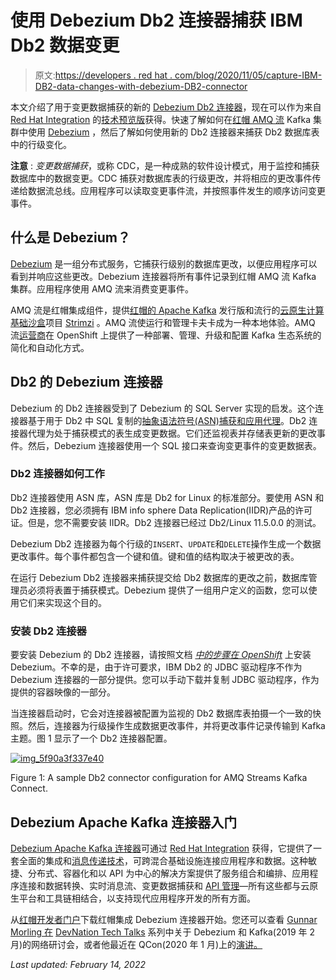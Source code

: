 # 使用 Debezium Db2 连接器捕获 IBM Db2 数据变更

> 原文:[https://developers . red hat . com/blog/2020/11/05/capture-IBM-DB2-data-changes-with-debezium-DB2-connector](https://developers.redhat.com/blog/2020/11/05/capture-ibm-db2-data-changes-with-debezium-db2-connector)

本文介绍了用于变更数据捕获的新的 [Debezium Db2 连接器](https://access.redhat.com/documentation/en-us/red_hat_integration/2020-q3/html/debezium_user_guide/debezium-connector-for-db2)，现在可以作为来自 [Red Hat Integration](https://developers.redhat.com/integration) 的[技术预览版](https://access.redhat.com/support/offerings/techpreview/)获得。快速了解如何在[红帽 AMQ 流](https://www.redhat.com/en/resources/amq-streams-datasheet) Kafka 集群中使用 [Debezium](https://debezium.io/) ，然后了解如何使用新的 Db2 连接器来捕获 Db2 数据库表中的行级变化。

**注意** : *变更数据捕获*，或称 CDC，是一种成熟的软件设计模式，用于监控和捕获数据库中的数据变更。CDC 捕获对数据库表的行级更改，并将相应的更改事件传递给数据流总线。应用程序可以读取变更事件流，并按照事件发生的顺序访问变更事件。

## 什么是 Debezium？

[Debezium](https://debezium.io/) 是一组分布式服务，它捕获行级别的数据库更改，以便应用程序可以看到并响应这些更改。Debezium 连接器将所有事件记录到红帽 AMQ 流 Kafka 集群。应用程序使用 AMQ 流来消费变更事件。

AMQ 流是红帽集成组件，提供[红帽的 Apache Kafka](https://developers.redhat.com/topics/kafka-kubernetes) 发行版和流行的[云原生计算基础沙盒](https://www.cncf.io/sandbox-projects/)项目 [Strimzi](https://strimzi.io/) 。AMQ 流使运行和管理卡夫卡成为一种本地体验。AMQ 流[运营商](https://developers.redhat.com/topics/kubernetes/operators)在 OpenShift 上提供了一种部署、管理、升级和配置 Kafka 生态系统的简化和自动化方式。

## Db2 的 Debezium 连接器

Debezium 的 Db2 连接器受到了 Debezium 的 SQL Server 实现的启发。这个连接器基于用于 Db2 中 SQL 复制的[抽象语法符号(ASN)捕获和应用代理](https://www.ibm.com/support/pages/q-replication-and-sql-replication-product-documentation-pdf-format-version-101-linux-unix-and-windows)。Db2 连接器代理为处于捕获模式的表生成变更数据。它们还监视表并存储表更新的更改事件。然后，Debezium 连接器使用一个 SQL 接口来查询变更事件的变更数据表。

### Db2 连接器如何工作

Db2 连接器使用 ASN 库，ASN 库是 Db2 for Linux 的标准部分。要使用 ASN 和 Db2 连接器，您必须拥有 IBM info sphere Data Replication(IIDR)产品的许可证。但是，您不需要安装 IIDR。Db2 连接器已经过 Db2/Linux 11.5.0.0 的测试。

Debezium Db2 连接器为每个行级的`INSERT`、`UPDATE`和`DELETE`操作生成一个数据更改事件。每个事件都包含一个键和值。键和值的结构取决于被更改的表。

在运行 Debezium Db2 连接器来捕获提交给 Db2 数据库的更改之前，数据库管理员必须将表置于捕获模式。Debezium 提供了一组用户定义的函数，您可以使用它们来实现这个目的。

### 安装 Db2 连接器

要安装 Debezium 的 Db2 连接器，请按照文档 [*中的步骤在 OpenShift*](https://access.redhat.com/documentation/en-us/red_hat_integration/2020-Q3/html-single/installing_debezium_on_openshift/) 上安装 Debezium。不幸的是，由于许可要求，IBM Db2 的 JDBC 驱动程序不作为 Debezium 连接器的一部分提供。您可以手动下载并复制 JDBC 驱动程序，作为提供的容器映像的一部分。

当连接器启动时，它会对连接器被配置为监视的 Db2 数据库表拍摄一个一致的快照。然后，连接器为行级操作生成数据更改事件，并将更改事件记录传输到 Kafka 主题。图 1 显示了一个 Db2 连接器配置。

[![](../Images/c3d53b6e8061d6e58c7cc5a0549a5db5.png "img_5f90a3f337e40")](/sites/default/files/blog/2020/10/img_5f90a3f337e40.png)

Figure 1: A sample Db2 connector configuration for AMQ Streams Kafka Connect.

## Debezium Apache Kafka 连接器入门

[Debezium Apache Kafka 连接器](https://developers.redhat.com/topics/event-driven/connectors)可通过 [Red Hat Integration](https://developers.redhat.com/integration) 获得，它提供了一套全面的集成和[消息传递技术](https://developers.redhat.com/topics/event-driven)，可跨混合基础设施连接应用程序和数据。这种敏捷、分布式、容器化和以 API 为中心的解决方案提供了服务组合和编排、应用程序连接和数据转换、实时消息流、变更数据捕获和 [API 管理](https://developers.redhat.com/topics/api-management)—所有这些都与云原生平台和工具链相结合，以支持现代应用程序开发的所有方面。

从[红帽开发者门户](https://developers.redhat.com/products)下载红帽集成 Debezium 连接器开始。您还可以查看 [Gunnar Morling 在](https://developers.redhat.com/videos/youtube/QYbXDp4Vu-8/) [DevNation Tech Talks](https://developers.redhat.com/devnation/the-show) 系列中关于 Debezium 和 Kafka(2019 年 2 月)的网络研讨会，或者他最近在 QCon(2020 年 1 月)上的[演讲。](https://www.infoq.com/presentations/data-streaming-kafka-debezium/)

*Last updated: February 14, 2022*